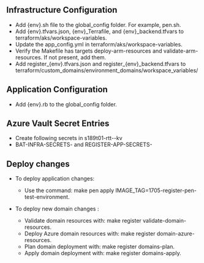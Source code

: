 ## Infrastructure Configuration
- Add {env}.sh file to the global_config folder. For example, pen.sh.
- Add {env}.tfvars.json, {env}_Terrafile, and {env}_backend.tfvars to terraform/aks/workspace-variables.
- Update the app_config.yml in terraform/aks/workspace-variables.
- Verify the Makefile has targets deploy-arm-resources and validate-arm-resources. If not present, add them.
-  Add register_{env}.tfvars.json and register_{env}_backend.tfvars to terraform/custom_domains/environment_domains/workspace_variables/

## Application Configuration
- Add {env}.rb to the global_config folder.

## Azure Vault Secret Entries
- Create following secrets in s189t01-rtt-<env>-kv
- BAT-INFRA-SECRETS-<ENV> and REGISTER-APP-SECRETS-<ENV>

## Deploy changes
- To deploy application changes:
    - Use the command: make pen apply IMAGE_TAG=1705-register-pen-test-environment.

- To deploy new domain changes :
    - Validate domain resources with: make register <env> validate-domain-resources.
    - Deploy Azure domain resources with: make register <env>  domain-azure-resources.
    - Plan domain deployment with: make register <env>  domains-plan.
    - Apply domain deployment with: make register <env>  domains-apply.
